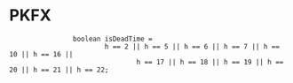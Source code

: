 # PKFX

                    boolean isDeadTime =
                            h == 2 || h == 5 || h == 6 || h == 7 || h == 10 || h == 16 ||
                                    h == 17 || h == 18 || h == 19 || h == 20 || h == 21 || h == 22;
